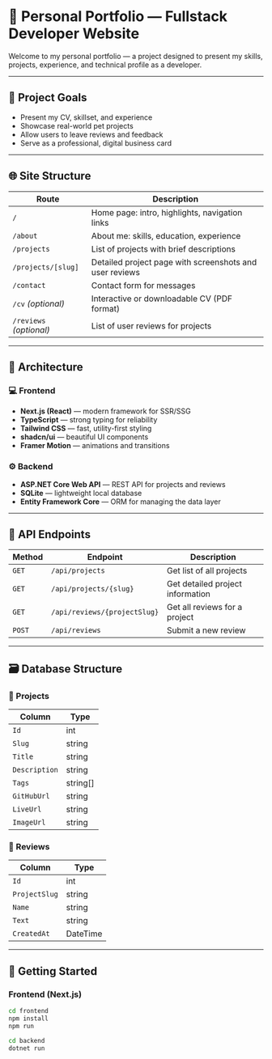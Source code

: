 # 🧭 Personal Portfolio — Fullstack Developer Website

Welcome to my personal portfolio — a project designed to present my skills, projects, experience, and technical profile as a developer.

---

## 📌 Project Goals

- Present my CV, skillset, and experience
- Showcase real-world pet projects
- Allow users to leave reviews and feedback
- Serve as a professional, digital business card

---

## 🌐 Site Structure

| Route               | Description                                              |
|---------------------|----------------------------------------------------------|
| `/`                 | Home page: intro, highlights, navigation links           |
| `/about`            | About me: skills, education, experience                  |
| `/projects`         | List of projects with brief descriptions                 |
| `/projects/[slug]`  | Detailed project page with screenshots and user reviews  |
| `/contact`          | Contact form for messages                                |
| `/cv` *(optional)*  | Interactive or downloadable CV (PDF format)              |
| `/reviews` *(optional)* | List of user reviews for projects                     |

---

## 🧱 Architecture

### 💻 Frontend
- **Next.js (React)** — modern framework for SSR/SSG
- **TypeScript** — strong typing for reliability
- **Tailwind CSS** — fast, utility-first styling
- **shadcn/ui** — beautiful UI components
- **Framer Motion** — animations and transitions

### ⚙️ Backend
- **ASP.NET Core Web API** — REST API for projects and reviews
- **SQLite** — lightweight local database
- **Entity Framework Core** — ORM for managing the data layer

---

## 🔄 API Endpoints

| Method | Endpoint                        | Description                       |
|--------|----------------------------------|-----------------------------------|
| `GET`  | `/api/projects`                 | Get list of all projects          |
| `GET`  | `/api/projects/{slug}`          | Get detailed project information  |
| `GET`  | `/api/reviews/{projectSlug}`    | Get all reviews for a project     |
| `POST` | `/api/reviews`                  | Submit a new review               |

---

## 🗃️ Database Structure

### 📁 Projects

| Column        | Type     |
|---------------|----------|
| `Id`          | int      |
| `Slug`        | string   |
| `Title`       | string   |
| `Description` | string   |
| `Tags`        | string[] |
| `GitHubUrl`   | string   |
| `LiveUrl`     | string   |
| `ImageUrl`    | string   |

### 📁 Reviews

| Column        | Type     |
|---------------|----------|
| `Id`          | int      |
| `ProjectSlug` | string   |
| `Name`        | string   |
| `Text`        | string   |
| `CreatedAt`   | DateTime |

---

## 🚀 Getting Started

### Frontend (Next.js)

```bash
cd frontend
npm install
npm run

cd backend
dotnet run
```